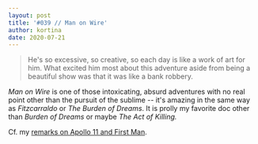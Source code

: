 ```yaml
---
layout: post
title: '#039 // Man on Wire'
author: kortina
date: 2020-07-21
---
```


> He's so excessive, so creative, so each day is like a work of art for him. What excited him most about this adventure aside from being a beautiful show was that it was like a bank robbery.

*Man on Wire* is one of those intoxicating, absurd adventures with no real point other than the pursuit of the sublime -- it's amazing in the same way as *Fitzcarraldo* or *The Burden of Dreams*.
It is prolly my favorite doc other than *Burden of Dreams* or maybe *The Act of Killing.*

Cf. my [remarks on Apollo 11 and First Man](https://oaklandfilmclub.com/posts/apollo-11/).